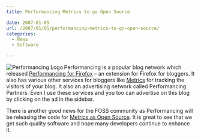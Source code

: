 ```yaml
---
title: Performancing Metrics to go Open Source

date: 2007-01-05
url: /2007/01/05/performancing-metrics-to-go-open-source/
categories:
  - News
  - Software

---
```

<img align="left" id="image332" alt="Performancing Logo" src="http://www.fslog.com/wp-content/uploads/2007/01/performancing-logo.gif" />Performancing is a popular blog network which released [Performancing for Firefox][1] &#8211; an extension for Firefox for bloggers. It also has various other services for bloggers like [Metrics][2] for tracking the visitors of your blog. It also an advertising network called Performancing Partners. Even I use these services and you too can advertise on this blog by clicking on the ad in the sidebar.

There is another good news for the FOSS community as Performancing will be releasing the code for [Metrics as Open Source][3]. It is great to see that we get such quality software and hope many developers continue to enhance it.

 [1]: http://performancing.com/firefox
 [2]: http://performancing.com/metrics
 [3]: http://performancing.com/node/5583